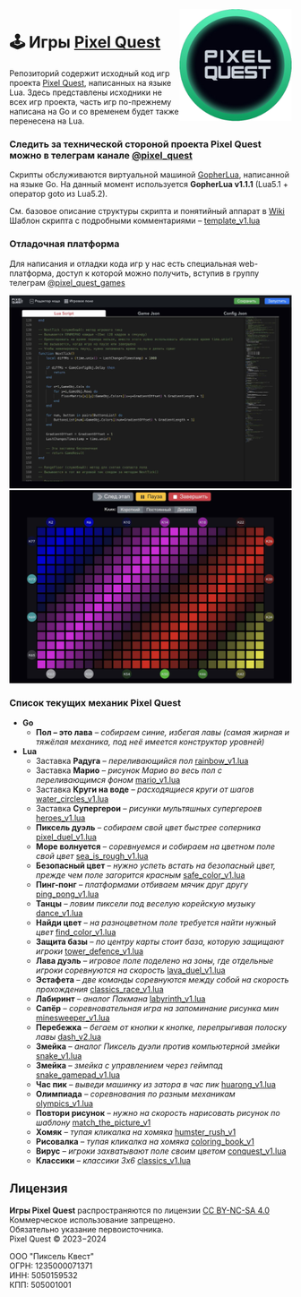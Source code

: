 <img align="right" src="https://github.com/pixel-quest/pixel-games/raw/main/img/logo.png" height="200">

# 🕹 Игры [Pixel Quest](https://pixelquest.ru)

Репозиторий содержит исходный код игр проекта [Pixel Quest](https://pixelquest.ru), написанных на языке Lua.
Здесь представлены исходники не всех игр проекта, часть игр по-прежнему написана на Go и со временем будет также перенесена на Lua.

### Следить за технической стороной проекта Pixel Quest можно в телеграм канале [@pixel_quest](https://t.me/pixel_quest)

Скрипты обслуживаются виртуальной машиной [GopherLua](https://github.com/yuin/gopher-lua), написанной на языке Go.
На данный момент используется **GopherLua v1.1.1** (Lua5.1 + оператор goto из Lua5.2).

См. базовое описание структуры скрипта и понятийный аппарат в [Wiki](https://github.com/pixel-quest/pixel-games/wiki)  
Шаблон скрипта с подробными комментариями – [template_v1.lua](https://github.com/pixel-quest/pixel-games/blob/main/template_v1/template_v1.lua)

### Отладочная платформа
Для написания и отладки кода игр у нас есть специальная web-платформа, доступ к которой можно получить, вступив в группу телеграм [@pixel_quest_games](https://t.me/pixel_quest_games)

<img src="https://github.com/pixel-quest/pixel-games/raw/main/img/stand1.jpg">

<img src="https://github.com/pixel-quest/pixel-games/raw/main/img/stand2.jpg">

### Список текущих механик Pixel Quest
- **Go**
  - **Пол – это лава** – *собираем синие, избегая лавы (самая жирная и тяжёлая механика, под неё имеется конструктор уровней)*
- **Lua**
  - Заставка **Радуга** – *переливающийся пол* [rainbow_v1.lua](https://github.com/pixel-quest/pixel-games/blob/main/games/rainbow_v1/rainbow_v1.lua)
  - Заставка **Марио** – *рисунок Марио во весь пол с переливающимся фоном* [mario_v1.lua](https://github.com/pixel-quest/pixel-games/blob/main/games/mario_v1/mario_v1.lua)
  - Заставка **Круги на воде** – *расходящиеся круги от шагов* [water_circles_v1.lua](https://github.com/pixel-quest/pixel-games/blob/main/games/water_circles_v1/water_circles_v1.lua)
  - Заставка **Супергерои** – *рисунки мультяшных супергероев* [heroes_v1.lua](https://github.com/pixel-quest/pixel-games/blob/main/games/heroes_v1/heroes_v1.lua)
  - **Пиксель дуэль** – *собираем свой цвет быстрее соперника* [pixel_duel_v1.lua](https://github.com/pixel-quest/pixel-games/blob/main/games/pixel_duel_v1/pixel_duel_v1.lua)
  - **Море волнуется** – *соревнуемся и собираем на цветном поле свой цвет* [sea_is_rough_v1.lua](https://github.com/pixel-quest/pixel-games/blob/main/games/sea_is_rough_v1/sea_is_rough_v1.lua)
  - **Безопасный цвет** – *нужно успеть встать на безопасный цвет, прежде чем поле загорится красным* [safe_color_v1.lua](https://github.com/pixel-quest/pixel-games/blob/main/games/safe_color_v1/safe_color_v1.lua)
  - **Пинг-понг** – *платформами отбиваем мячик друг другу* [ping_pong_v1.lua](https://github.com/pixel-quest/pixel-games/blob/main/games/ping_pong_v1/ping_pong_v1.lua)
  - **Танцы** – *ловим пиксели под веселую корейскую музыку* [dance_v1.lua](https://github.com/pixel-quest/pixel-games/blob/main/games/dance_v1/dance_v1.lua)
  - **Найди цвет** – *на разноцветном поле требуется найти нужный цвет* [find_color_v1.lua](https://github.com/pixel-quest/pixel-games/blob/main/games/find_color_v1/find_color_v1.lua)
  - **Защита базы** – *по центру карты стоит база, которую защищают игроки* [tower_defence_v1.lua](https://github.com/pixel-quest/pixel-games/blob/main/games/tower_defence_v1/tower_defence_v1.lua)
  - **Лава дуэль** – *игровое поле поделено на зоны, где отдельные игроки соревнуются на скорость* [lava_duel_v1.lua](https://github.com/pixel-quest/pixel-games/blob/main/games/lava_duel_v1/lava_duel_v1.lua)
  - **Эстафета** – *две команды соревнуются между собой на скорость прохождения* [classics_race_v1.lua](https://github.com/pixel-quest/pixel-games/blob/main/games/classics_race_v1/classics_race_v1.lua)
  - **Лабиринт** – *аналог Пакмана* [labyrinth_v1.lua](https://github.com/pixel-quest/pixel-games/blob/main/games/labyrinth_v1/labyrinth_v1.lua)
  - **Сапёр** – *соревновательная игра на запоминание рисунка мин* [minesweeper_v1.lua](https://github.com/pixel-quest/pixel-games/blob/main/games/minesweeper_v1/minesweeper_v1.lua)
  - **Перебежка** – *бегаем от кнопки к кнопке, перепрыгивая полоску лавы* [dash_v2.lua](https://github.com/pixel-quest/pixel-games/blob/main/games/dash_v2/dash_v2.lua)
  - **Змейка** – *аналог Пиксель дуэли против компьютерной змейки* [snake_v1.lua](https://github.com/pixel-quest/pixel-games/blob/main/games/snake_v1/snake_v1.lua)
  - **Змейка** – *змейка с управлением через геймпад* [snake_gamepad_v1.lua](https://github.com/pixel-quest/pixel-games/blob/main/games/snake_gamepad_v1/snake_gamepad_v1.lua)
  - **Час пик** – *выведи машинку из затора в час пик*  [huarong_v1.lua](https://github.com/pixel-quest/pixel-games/blob/main/games/huarong_v1/huarong_v1.lua)
  - **Олимпиада** – *соревнования по разным механикам* [olympics_v1.lua](https://github.com/pixel-quest/pixel-games/blob/main/games/olympics_v1/olympics_v1.lua)
  - **Повтори рисунок** – *нужно на скорость нарисовать рисунок по шаблону* [match_the_picture_v1](https://github.com/pixel-quest/pixel-games/blob/main/games/match_the_picture_v1/match_the_picture_v1.lua)
  - **Хомяк** – *тупая кликалка на хомяка* [humster_rush_v1](https://github.com/pixel-quest/pixel-games/blob/main/games/humster_rush_v1/humster_rush_v1.lua)
  - **Рисовалка** – *тупая кликалка на хомяка* [сoloring_book_v1](https://github.com/pixel-quest/pixel-games/blob/main/games/сoloring_book_v1/сoloring_book_v1.lua)
  - **Вирус** – *игроки захватывают поле своим цветом* [conquest_v1.lua](https://github.com/pixel-quest/pixel-games/blob/main/games/conquest_v1/conquest_v1.lua)
  - **Классики** – *классики 3х6* [classics_v1.lua](https://github.com/pixel-quest/pixel-games/blob/main/games/classics_v1/classics_v1.lua)

## Лицензия
**Игры Pixel Quest** распространяются по лицензии [CC BY-NC-SA 4.0](https://github.com/pixel-quest/pixel-games/blob/main/LICENSE)  
Коммерческое использование запрещено.  
Обязательно указание первоисточника.  
Pixel Quest © 2023−2024  
  
ООО "Пиксель Квест"  
ОГРН: 1235000071371  
ИНН: 5050159532  
КПП: 505001001  
